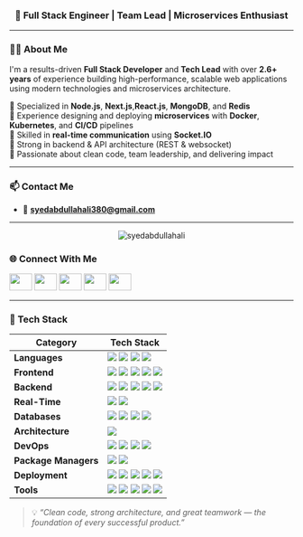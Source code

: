 <!--<h1 align="center">Hi 👋, I'm Syed Abdullah Ali</h1>-->
<h3 align="center">🚀 Full Stack Engineer | Team Lead | Microservices Enthusiast</h3>

---

### 👨‍💻 About Me

I'm a results-driven **Full Stack Developer** and **Tech Lead** with over **2.6+ years** of experience building high-performance, scalable web applications using modern technologies and microservices architecture.

🔹 Specialized in **Node.js**, **Next.js**,**React.js**, **MongoDB**, and **Redis**  
🔹 Experience designing and deploying **microservices** with **Docker**, **Kubernetes**, and **CI/CD** pipelines  
🔹 Skilled in **real-time communication** using **Socket.IO**  
🔹 Strong in backend & API architecture (REST & websocket)  
🔹 Passionate about clean code, team leadership, and delivering impact

---

### 📫 Contact Me

- 📧 **syedabdullahali380@gmail.com**

---

<p align="center">
  <img src="https://komarev.com/ghpvc/?username=syedabdullahali&label=Profile%20views&color=0e75b6&style=flat" alt="syedabdullahali" />
</p>

### 🌐 Connect With Me

<p align="left">
  <a href="https://codepen.io/@syedabdullahali" target="_blank"><img src="https://raw.githubusercontent.com/rahuldkjain/github-profile-readme-generator/master/src/images/icons/Social/codepen.svg" height="30" width="40" /></a>
  <a href="https://dev.to/syedabdullahali" target="_blank"><img src="https://raw.githubusercontent.com/rahuldkjain/github-profile-readme-generator/master/src/images/icons/Social/devto.svg" height="30" width="40" /></a>
  <a href="https://linkedin.com/in/syed-abdullah-ali-7915b3222" target="_blank"><img src="https://raw.githubusercontent.com/rahuldkjain/github-profile-readme-generator/master/src/images/icons/Social/linked-in-alt.svg" height="30" width="40" /></a>
  <a href="https://stackoverflow.com/users/18455119" target="_blank"><img src="https://raw.githubusercontent.com/rahuldkjain/github-profile-readme-generator/master/src/images/icons/Social/stack-overflow.svg" height="30" width="40" /></a>
  <a href="https://codesandbox.io/u/syedabdullahali380" target="_blank"><img src="https://raw.githubusercontent.com/rahuldkjain/github-profile-readme-generator/master/src/images/icons/Social/codesandbox.svg" height="30" width="40" /></a>
</p>

---
<!-- ![JavaScript](https://img.shields.io/badge/-JavaScript-F7DF1E?logo=javascript&logoColor=black)
![TypeScript](https://img.shields.io/badge/-TypeScript-3178C6?logo=typescript&logoColor=white)
![Python](https://img.shields.io/badge/-Python-3776AB?logo=python&logoColor=white)
![SQL](https://img.shields.io/badge/-SQL-4479A1?logo=mysql&logoColor=white)

![Next.js](https://img.shields.io/badge/-Next.js-000000?logo=nextdotjs&logoColor=white)
![React](https://img.shields.io/badge/-React-61DAFB?logo=react&logoColor=black)
![Redux](https://img.shields.io/badge/-Redux-764ABC?logo=redux&logoColor=white)
![Tailwind CSS](https://img.shields.io/badge/-Tailwind%20CSS-38B2AC?logo=tailwindcss&logoColor=white)
![Material UI](https://img.shields.io/badge/-Material--UI-007FFF?logo=mui&logoColor=white)

![Node.js](https://img.shields.io/badge/-Node.js-339933?logo=node.js&logoColor=white)
![Express](https://img.shields.io/badge/-Express-000000?logo=express&logoColor=white)
![Flask](https://img.shields.io/badge/-Flask-000000?logo=flask&logoColor=white)
![GraphQL](https://img.shields.io/badge/-GraphQL-E10098?logo=graphql&logoColor=white)
![Apollo](https://img.shields.io/badge/-Apollo-311C87?logo=apollo-graphql&logoColor=white)

![Socket.IO](https://img.shields.io/badge/-Socket.IO-010101?logo=socket.io&logoColor=white)
![WebRTC](https://img.shields.io/badge/-WebRTC-333333?logo=webrtc&logoColor=white)

![MongoDB](https://img.shields.io/badge/-MongoDB-47A248?logo=mongodb&logoColor=white)
![MySQL](https://img.shields.io/badge/-MySQL-4479A1?logo=mysql&logoColor=white)
![Redis](https://img.shields.io/badge/-Redis-DC382D?logo=redis&logoColor=white)
![Elasticsearch](https://img.shields.io/badge/-Elasticsearch-005571?logo=elasticsearch&logoColor=white)

![Docker](https://img.shields.io/badge/-Docker-2496ED?logo=docker&logoColor=white)
![Kubernetes](https://img.shields.io/badge/-Kubernetes-326CE5?logo=kubernetes&logoColor=white)
![NGINX](https://img.shields.io/badge/-NGINX-009639?logo=nginx&logoColor=white)
![PM2](https://img.shields.io/badge/-PM2-2B037A?logo=pm2&logoColor=white)

![npm](https://img.shields.io/badge/-npm-CB3837?logo=npm&logoColor=white)
![Yarn](https://img.shields.io/badge/-Yarn-2C8EBB?logo=yarn&logoColor=white)

![Heroku](https://img.shields.io/badge/-Heroku-430098?logo=heroku&logoColor=white)
![Vercel](https://img.shields.io/badge/-Vercel-000000?logo=vercel&logoColor=white)
![OnRender](https://img.shields.io/badge/-Render-46E3B7?logo=render&logoColor=white)
![Firebase](https://img.shields.io/badge/-Firebase-FFCA28?logo=firebase&logoColor=black)

![Git](https://img.shields.io/badge/-Git-F05032?logo=git&logoColor=white)
![GitHub](https://img.shields.io/badge/-GitHub-181717?logo=github&logoColor=white)
![Postman](https://img.shields.io/badge/-Postman-FF6C37?logo=postman&logoColor=white)
![VS Code](https://img.shields.io/badge/-VS%20Code-007ACC?logo=visualstudiocode&logoColor=white)
![Notion](https://img.shields.io/badge/-Notion-000000?logo=notion&logoColor=white)
-->

<!--| Category            | Technologies                                                                 |
|---------------------|------------------------------------------------------------------------------|
| **Languages**        | JavaScript, TypeScript, Python, SQL                                          |
| **Frontend**         | Next.js, React.js, Redux, Tailwind CSS, Material UI, HTML5, CSS3, EJS        |
| **Backend**          | Node.js, Express.js, Flask, REST API, Apollo GraphQL                         |
| **Real-Time & Streaming** | Socket.IO, WebSockets, WebRTC                                             |
| **Databases**        | MongoDB, MySQL, Redis, Elasticsearch (ES2)                                   |
| **Architecture**     | Microservices Architecture                                                   |
| **DevOps**           | Docker, Kubernetes, PM2, CI/CD, NGINX, Certbot                                        |
| **Package Managers** | npm, Yarn                                                                    |
| **Cloud & Deployment** | Heroku, Vercel, OnRender, Firebase, Netlify                               |
| **Tools**            | Git, GitHub, GitLab, Postman, VS Code, Jira, Trello, Notion                  |
-->
### 🧠 Tech Stack

| **Category**      | **Tech Stack** |
|-------------------|----------------|
| **Languages**     | ![](https://img.shields.io/badge/-JavaScript-F7DF1E?logo=javascript&logoColor=black) ![](https://img.shields.io/badge/-TypeScript-3178C6?logo=typescript&logoColor=white) ![](https://img.shields.io/badge/-Python-3776AB?logo=python&logoColor=white) ![](https://img.shields.io/badge/-SQL-4479A1?logo=mysql&logoColor=white) |
| **Frontend**      | ![](https://img.shields.io/badge/-Next.js-000000?logo=nextdotjs&logoColor=white) ![](https://img.shields.io/badge/-React-61DAFB?logo=react&logoColor=black) ![](https://img.shields.io/badge/-Redux-764ABC?logo=redux&logoColor=white) ![](https://img.shields.io/badge/-Tailwind%20CSS-38B2AC?logo=tailwindcss&logoColor=white) ![](https://img.shields.io/badge/-Material--UI-007FFF?logo=mui&logoColor=white) |
| **Backend**       | ![](https://img.shields.io/badge/-Node.js-339933?logo=node.js&logoColor=white) ![](https://img.shields.io/badge/-Express-000000?logo=express&logoColor=white) ![](https://img.shields.io/badge/-Flask-000000?logo=flask&logoColor=white) ![](https://img.shields.io/badge/-GraphQL-E10098?logo=graphql&logoColor=white) ![](https://img.shields.io/badge/-Apollo-311C87?logo=apollo-graphql&logoColor=white) |
| **Real-Time**     | ![](https://img.shields.io/badge/-Socket.IO-010101?logo=socket.io&logoColor=white) ![](https://img.shields.io/badge/-WebRTC-333333?logo=webrtc&logoColor=white) |
| **Databases**     | ![](https://img.shields.io/badge/-MongoDB-47A248?logo=mongodb&logoColor=white) ![](https://img.shields.io/badge/-MySQL-4479A1?logo=mysql&logoColor=white) ![](https://img.shields.io/badge/-Redis-DC382D?logo=redis&logoColor=white) ![](https://img.shields.io/badge/-Elasticsearch-005571?logo=elasticsearch&logoColor=white) |
| **Architecture**  | ![](https://img.shields.io/badge/-Microservices-FF6F00?logo=microgen&logoColor=white) |
| **DevOps**        | ![](https://img.shields.io/badge/-Docker-2496ED?logo=docker&logoColor=white) ![](https://img.shields.io/badge/-Kubernetes-326CE5?logo=kubernetes&logoColor=white) ![](https://img.shields.io/badge/-NGINX-009639?logo=nginx&logoColor=white) ![](https://img.shields.io/badge/-PM2-2B037A?logo=pm2&logoColor=white) |
| **Package Managers** | ![](https://img.shields.io/badge/-npm-CB3837?logo=npm&logoColor=white) ![](https://img.shields.io/badge/-Yarn-2C8EBB?logo=yarn&logoColor=white) |
| **Deployment**    | ![](https://img.shields.io/badge/-Heroku-430098?logo=heroku&logoColor=white) ![](https://img.shields.io/badge/-Vercel-000000?logo=vercel&logoColor=white) ![](https://img.shields.io/badge/-Render-46E3B7?logo=render&logoColor=white) ![](https://img.shields.io/badge/-Firebase-FFCA28?logo=firebase&logoColor=black) ![](https://img.shields.io/badge/-Netlify-00C7B7?logo=netlify&logoColor=white) |
| **Tools**         | ![](https://img.shields.io/badge/-Git-F05032?logo=git&logoColor=white) ![](https://img.shields.io/badge/-GitHub-181717?logo=github&logoColor=white) ![](https://img.shields.io/badge/-Postman-FF6C37?logo=postman&logoColor=white) ![](https://img.shields.io/badge/-VS%20Code-007ACC?logo=visualstudiocode&logoColor=white) ![](https://img.shields.io/badge/-Notion-000000?logo=notion&logoColor=white) |



> 💡 *“Clean code, strong architecture, and great teamwork — the foundation of every successful product.”*
